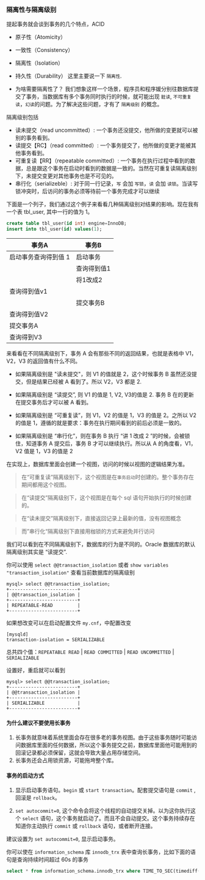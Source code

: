 ### 隔离性与隔离级别
提起事务就会谈到事务的几个特点，ACID
* 原子性（Atomicity）
* 一致性（Consistency）
* 隔离性（Isolation）
* 持久性（Durability）
这里主要说一下 `隔离性`.

* 为啥需要隔离性了？
我们想象这样一个场景，程序员和程序媛分别往数据库提交了事务，当数据库有多个事务同时执行的时候，就可能出现 `脏读`, `不可重复读`，`幻读`的问题。为了解决这些问题，才有了 `隔离级别` 的概念。

隔离级别包括
* 读未提交（read uncommitted）: 一个事务还没提交，他所做的变更就可以被别的事务看到。
* 读提交【RC】（read committed）: 一个事务提交了，他所做的变更才能被其他事务看到。
* 可重复读【RR】（repeatable committed）: 一个事务在执行过程中看到的数据，总是跟这个事务在启动时看到的数据是一致的。当然在可重复读隔离级别下，未提交变更对其他事务也是不可见的。
* 串行化（serializeble）: 对于同一行记录，`写` 会加 `写锁`，`读` 会加 `读锁`。当读写锁冲突时，后访问的事务必须等待前一个事务完成才可以继续

下面是一个列子，我们通过这个例子来看看几种隔离级别对结果的影响。现在我有一个表 tbl_user, 其中一行的值为 1。
 ```sql
 create table tbl_user(id int) engine=InnoDB;
 insert into tbl_user(id) values(1);
 ```

|  事务A   |   事务B   |
| --- | --- |
| 启动事务查询得到值 1 | 启动事务 |
|   | 查询得到值1 |
|   | 将1改成2 |
| 查询得到值v1  | |
|   | 提交事务B | 
| 查询得到值V2| | 
| 提交事务A  | |
|  查询得到V3 |   |

来看看在不同隔离级别下，事务 A 会有那些不同的返回结果，也就是表格中 V1，V2，V3 的返回值有什么不同。
* 如果隔离级别是 "读未提交"，则 V1 的值就是 2，这个时候事务 B 虽然还没提交，但是结果已经被 A 看到了。所以 V2，V3 都是 2.

* 如果隔离级别是 “读提交”, 则 V1 的值是 1, V2, V3的值是 2. 事务 B 在的更新在提交事务后才可以被 A 看到。

* 如果隔离级别是 “可重复读”，则 V1，V2 的值是 1，V3 的值是 2。之所以 V2 的值是 1，遵循的就是要求：事务在执行期间看到的前后必须是一致的。

* 如果隔离级别是 “串行化”，则在事务 B 执行 “讲 1 改成 2 ”的时候，会被锁住，知道事务 A 提交后，事务 B 才可以继续执行。所以从 A 的角度看，V1，V2 值是 1，V3 的值是 2

在实现上，数据库里面会创建一个视图，访问的时候以视图的逻辑结果为准。
> 在“可重复读”隔离级别下，这个视图是在`事务启动`时创建的。整个事务存在期间都用这个视图。

> 在“读提交”隔离级别下，这个视图是在每个 sql 语句开始执行的时候创建的。

> 在“读未提交”隔离级别下，直接返回记录上最新的值，没有视图概念

> 而”串行化“隔离级别下直接用枷锁的方式来避免并行访问

我们可以看到在不同隔离级别下，数据库的行为是不同的。Oracle 数据库的默认隔离级别其实是 “读提交”.

你可以使用 `select @@transaction_isolation` 或者 `show variables "transaction_isolation"` 查看当前数据库的隔离级别

```
mysql> select @@transaction_isolation;
+-------------------------+
| @@transaction_isolation |
+-------------------------+
| REPEATABLE-READ         |
+-------------------------+
```

如果想改变可以在启动配置文件 `my.cnf`，中配置改变

```
[mysqld]
transaction-isolation = SERIALIZABLE
```

总共四个值：`REPEATABLE READ` | `READ COMMITTED` | `READ UNCOMMITTED` | `SERIALIZABLE`

设置好，重启就可以看到

```
mysql> select @@transaction_isolation;
+-------------------------+
| @@transaction_isolation |
+-------------------------+
| SERIALIZABLE            |
+-------------------------+
```

#### 为什么建议不要使用长事务
1. 长事务就意味着系统里面会存在很多老的事务视图。由于这些事务随时可能访问数据库里面的任何数据，所以这个事务提交之前，数据库里面他可能用到的回滚记录都必须保留，这就会导致大量占用存储空间。
2. 长事务还会占用锁资源，可能拖垮整个库。

#### 事务的启动方式
1. 显示启动事务语句。`begin` 或 `start transaction`。配套提交语句是 `commit` ,回滚是 `rollback`。

2. `set autocommit=0`, 这个命令会将这个线程的自动提交关掉。以为这你执行这个 `select` 语句，这个事务就启动了。而且不会自动提交。这个事务持续存在知道你主动执行 `commit` 或 `rollback` 语句，或者断开连接。

建议设置为 `set autocommit=0`, 显示启动事务。

你可以使在 `information_schema` 库 `innodb_trx` 表中查询长事务，比如下面的语句是查询持续时间超过 60s 的事务
```sql
select * from information_schema.innodb_trx where TIME_TO_SEC(timediff(now(),trx_started))>60
``` 

